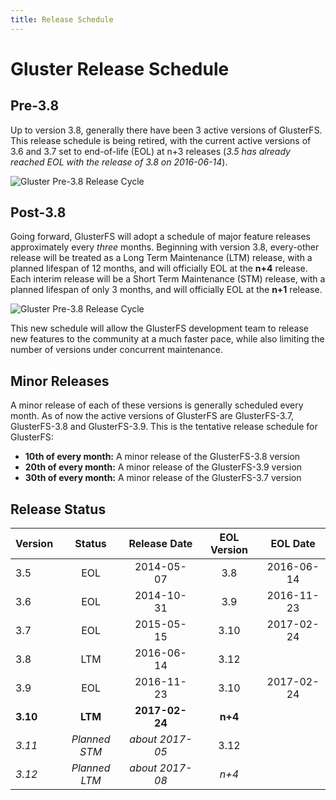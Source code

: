 ```yaml
---
title: Release Schedule
---
```


# Gluster Release Schedule

## Pre-3.8

Up to version 3.8, generally there have been 3 active versions of GlusterFS. This release schedule is being retired, with the current active versions of 3.6 and 3.7 set to end-of-life (EOL) at n+3 releases (*3.5 has already reached EOL with the release of 3.8 on 2016-06-14*).

![Gluster Pre-3.8 Release Cycle](/images/gluster_pre-3.8_release_cycle-v2.png "Gluster Pre-3.8 Release Cycle")

## Post-3.8

Going forward, GlusterFS will adopt a schedule of major feature releases approximately every *three* months. Beginning with version 3.8, every-other release will be treated as a Long Term Maintenance (LTM) release, with a planned lifespan of 12 months, and will officially EOL at the **n+4** release. Each interim release will be a Short Term Maintenance (STM) release, with a planned lifespan of only 3 months, and will officially EOL at the **n+1** release.

![Gluster Pre-3.8 Release Cycle](/images/gluster_post-3.8_release_cycle-v2.png "Gluster Post-3.8 Release Cycle")

This new schedule will allow the GlusterFS development team to release new features to the community at a much faster pace, while also limiting the number of versions under concurrent maintenance.

## Minor Releases

A minor release of each of these
versions is generally scheduled every month. As of now the active versions of
GlusterFS are GlusterFS-3.7, GlusterFS-3.8 and GlusterFS-3.9.
This is the tentative release schedule for GlusterFS:

  * **10th of every month:** A minor release of the GlusterFS-3.8 version
  * **20th of every month:** A minor release of the GlusterFS-3.9 version
  * **30th of every month:** A minor release of the GlusterFS-3.7 version

## Release Status

| Version  | Status          | Release Date    | EOL Version | EOL Date   |
| -------- |:---------------:|:---------------:|:-----------:|:----------:|
| 3.5      | EOL             | 2014-05-07      | 3.8         | 2016-06-14 |
| 3.6      | EOL             | 2014-10-31      | 3.9         | 2016-11-23 |
| 3.7      | EOL             | 2015-05-15      | 3.10        | 2017-02-24 |
| 3.8      | LTM             | 2016-06-14      | 3.12        |            |
| 3.9      | EOL             | 2016-11-23      | 3.10        | 2017-02-24 |
| **3.10** | **LTM**         | **2017-02-24**  | **n+4**     |            |
| *3.11*   | *Planned STM*   | *about 2017-05* | 3.12        |            |
| *3.12*   | *Planned LTM*   | *about 2017-08* | *n+4*       |            |
